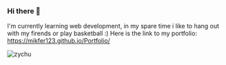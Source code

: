 ### Hi there 👋

I'm currently learning web development, in my spare time i like to hang out with my firends or play basketball :)
Here is the link to my portfolio: https://mikfer123.github.io/Portfolio/

![zychu](https://user-images.githubusercontent.com/96873866/178732024-ad189e14-43b9-4e73-b95a-8da632da5f3c.jpg)

